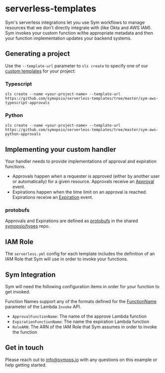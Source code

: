 # serverless-templates

Sym's serverless integrations let you use Sym workflows to manage resources that we don't directly integrate with (like Okta and AWS IAM). Sym invokes your custom function w/the appropriate metadata and then your function implementation updates your backend systems.

## Generating a project

Use the `--template-url` parameter to `sls create` to specify one of our [custom templates](templates) for your project:

### Typescript

`sls create --name <your-project-name> --template-url https://github.com/symopsio/serverless-templates/tree/master/sym-aws-typescript-approvals`

### Python

`sls create --name <your-project-name> --template-url https://github.com/symopsio/serverless-templates/tree/master/sym-aws-python-approvals`

## Implementing your custom handler

Your handler needs to provide implementations of approval and expiration functions. 
* Approvals happen when a requester is approved (either by another user or automatically) for a given resource. Approvals receive an [Approval](https://github.com/symopsio/types/blob/master/docs/index.md#sym.messages.Approval) event.
* Expirations happen when the time limit on an approval is reached. Expirations receive an [Expiration](https://github.com/symopsio/types/blob/master/docs/index.md#sym.messages.Expiration) event.

### protobufs

Approvals and Expirations are defined as [protobufs](https://developers.google.com/protocol-buffers/) in the shared [symopsio/types](https://github.com/symopsio/types) repo. 

## IAM Role

The `serverless.yml` config for each template includes the definition of an IAM Role that Sym will use in order to invoke your functions. 

## Sym Integration

Sym will need the following configuration items in order for your function to get invoked.

Function Names support any of the formats defined for the [FunctionName](https://docs.aws.amazon.com/lambda/latest/dg/API_Invoke.html#API_Invoke_RequestSyntax) parameter of the Lambda `Invoke` API.

* `ApprovalFunctionName`: The name of the approve Lambda function
* `ExpirationFunctionName`: The name the expiration Lambda function
* `RoleARN`: The ARN of the IAM Role that Sym assumes in order to invoke the function

## Get in touch

Please reach out to info@symops.io with any questions on this example or help getting started.
